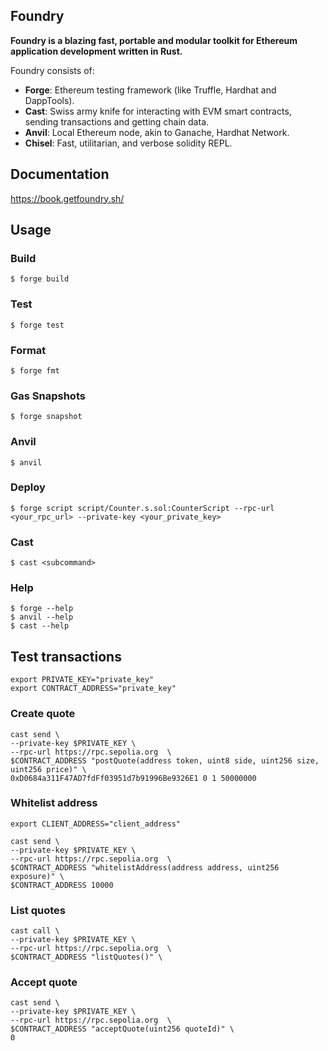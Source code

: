 ## Foundry

**Foundry is a blazing fast, portable and modular toolkit for Ethereum application development written in Rust.**

Foundry consists of:

- **Forge**: Ethereum testing framework (like Truffle, Hardhat and DappTools).
- **Cast**: Swiss army knife for interacting with EVM smart contracts, sending transactions and getting chain data.
- **Anvil**: Local Ethereum node, akin to Ganache, Hardhat Network.
- **Chisel**: Fast, utilitarian, and verbose solidity REPL.

## Documentation

https://book.getfoundry.sh/

## Usage

### Build

```shell
$ forge build
```

### Test

```shell
$ forge test
```

### Format

```shell
$ forge fmt
```

### Gas Snapshots

```shell
$ forge snapshot
```

### Anvil

```shell
$ anvil
```

### Deploy

```shell
$ forge script script/Counter.s.sol:CounterScript --rpc-url <your_rpc_url> --private-key <your_private_key>
```

### Cast

```shell
$ cast <subcommand>
```

### Help

```shell
$ forge --help
$ anvil --help
$ cast --help
```

## Test transactions

```
export PRIVATE_KEY="private_key"
export CONTRACT_ADDRESS="private_key"
```

### Create quote

```
cast send \
--private-key $PRIVATE_KEY \
--rpc-url https://rpc.sepolia.org  \
$CONTRACT_ADDRESS "postQuote(address token, uint8 side, uint256 size, uint256 price)" \
0xD0684a311F47AD7fdFf03951d7b91996Be9326E1 0 1 50000000
```

### Whitelist address

```
export CLIENT_ADDRESS="client_address"

cast send \
--private-key $PRIVATE_KEY \
--rpc-url https://rpc.sepolia.org  \
$CONTRACT_ADDRESS "whitelistAddress(address address, uint256 exposure)" \
$CONTRACT_ADDRESS 10000

```

### List quotes

```
cast call \
--private-key $PRIVATE_KEY \
--rpc-url https://rpc.sepolia.org  \
$CONTRACT_ADDRESS "listQuotes()" \
```

### Accept quote

```
cast send \
--private-key $PRIVATE_KEY \
--rpc-url https://rpc.sepolia.org  \
$CONTRACT_ADDRESS "acceptQuote(uint256 quoteId)" \
0
```
